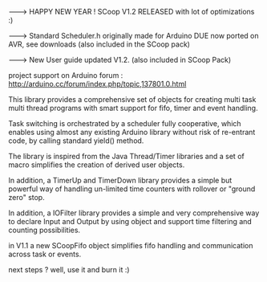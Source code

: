 ---> HAPPY NEW YEAR ! SCoop V1.2 RELEASED with lot of optimizations :)

---> Standard Scheduler.h originally made for Arduino DUE now ported on AVR, see downloads (also included in the SCoop pack)

---> New User guide updated V1.2. (also included in SCoop Pack)

project support on Arduino forum :
http://arduino.cc/forum/index.php/topic,137801.0.html



This library provides a comprehensive set of objects for creating multi task multi thread programs with smart support for fifo, timer and event handling.

Task switching is orchestrated by a scheduler fully cooperative, which enables using almost any existing Arduino library without risk of re-entrant code, by calling standard yield() method.

The library is inspired from the Java Thread/Timer libraries and a set of macro simplifies the creation of derived user objects.

In addition, a TimerUp and TimerDown library provides a simple but powerful way of handling un-limited time counters with rollover or "ground zero" stop.

In addition, a IOFilter library provides a simple and very comprehensive way to declare Input and Output by using object and support time filtering and counting possibilities.

in V1.1 a new SCoopFifo object simplifies fifo handling and communication across task or events.

next steps ? well, use it and burn it :)